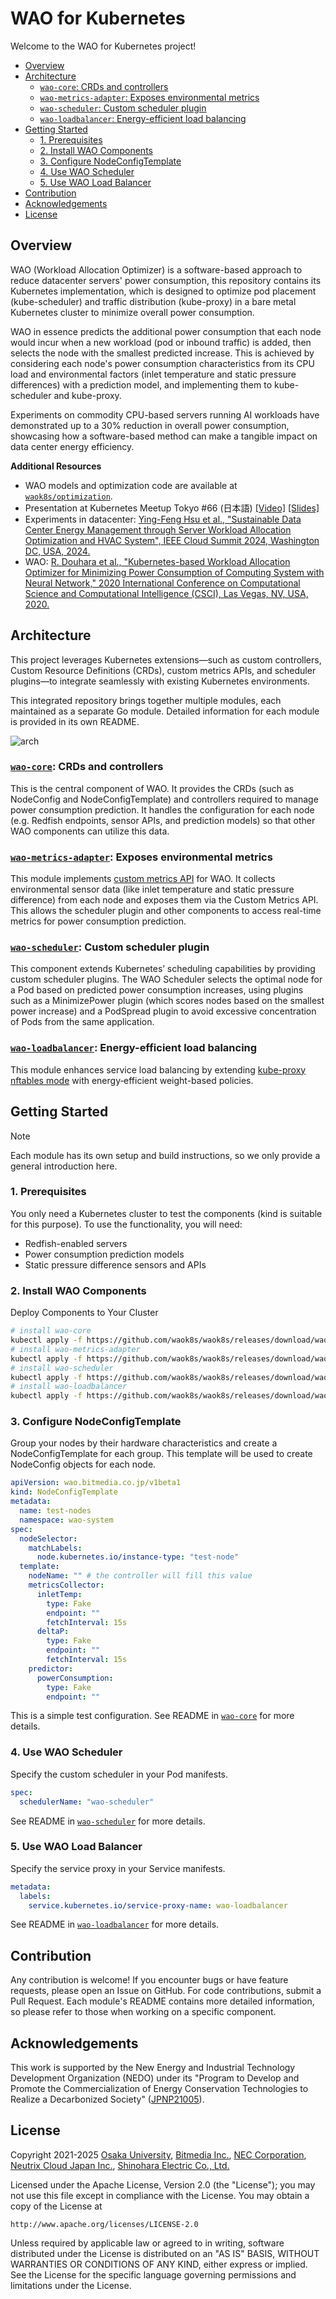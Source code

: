 # WAO for Kubernetes

Welcome to the WAO for Kubernetes project!

<!-- START doctoc generated TOC please keep comment here to allow auto update -->
<!-- DON'T EDIT THIS SECTION, INSTEAD RE-RUN doctoc TO UPDATE -->

- [Overview](#overview)
- [Architecture](#architecture)
  - [`wao-core`: CRDs and controllers](#wao-core-crds-and-controllers)
  - [`wao-metrics-adapter`: Exposes environmental metrics](#wao-metrics-adapter-exposes-environmental-metrics)
  - [`wao-scheduler`: Custom scheduler plugin](#wao-scheduler-custom-scheduler-plugin)
  - [`wao-loadbalancer`: Energy-efficient load balancing](#wao-loadbalancer-energy-efficient-load-balancing)
- [Getting Started](#getting-started)
  - [1. Prerequisites](#1-prerequisites)
  - [2. Install WAO Components](#2-install-wao-components)
  - [3. Configure NodeConfigTemplate](#3-configure-nodeconfigtemplate)
  - [4. Use WAO Scheduler](#4-use-wao-scheduler)
  - [5. Use WAO Load Balancer](#5-use-wao-load-balancer)
- [Contribution](#contribution)
- [Acknowledgements](#acknowledgements)
- [License](#license)

<!-- END doctoc generated TOC please keep comment here to allow auto update -->

## Overview

WAO (Workload Allocation Optimizer) is a software-based approach to reduce datacenter servers' power consumption, this repository contains its Kubernetes implementation, which is designed to optimize pod placement (kube-scheduler) and traffic distribution (kube-proxy) in a bare metal Kubernetes cluster to minimize overall power consumption.

WAO in essence predicts the additional power consumption that each node would incur when a new workload (pod or inbound traffic) is added, then selects the node with the smallest predicted increase. This is achieved by considering each node's power consumption characteristics from its CPU load and environmental factors (inlet temperature and static pressure differences) with a prediction model, and implementing them to kube-scheduler and kube-proxy.

Experiments on commodity CPU-based servers running AI workloads have demonstrated up to a 30% reduction in overall power consumption, showcasing how a software-based method can make a tangible impact on data center energy efficiency.

**Additional Resources**

- WAO models and optimization code are available at [`waok8s/optimization`](https://github.com/waok8s/optimization).
- Presentation at Kubernetes Meetup Tokyo #66 (日本語) [[Video]](https://www.youtube.com/live/RpaC3AG2bc4?t=2490s) [[Slides]](https://speakerdeck.com/ebiiim/waok8s-k8sjp66)
- Experiments in datacenter: [Ying-Feng Hsu et al., "Sustainable Data Center Energy Management through Server Workload Allocation Optimization and HVAC System", IEEE Cloud Summit 2024, Washington DC, USA, 2024.](https://ieeexplore.ieee.org/document/10630908)
- WAO: [R. Douhara et al., "Kubernetes-based Workload Allocation Optimizer for Minimizing Power Consumption of Computing System with Neural Network," 2020 International Conference on Computational Science and Computational Intelligence (CSCI), Las Vegas, NV, USA, 2020.](https://ieeexplore.ieee.org/document/9458062)

## Architecture

This project leverages Kubernetes extensions—such as custom controllers, Custom Resource Definitions (CRDs), custom metrics APIs, and scheduler plugins—to integrate seamlessly with existing Kubernetes environments.

This integrated repository brings together multiple modules, each maintained as a separate Go module. Detailed information for each module is provided in its own README.

![arch](/docs/arch.png)


### [`wao-core`](/wao-core/): CRDs and controllers

This is the central component of WAO. It provides the CRDs (such as NodeConfig and NodeConfigTemplate) and controllers required to manage power consumption prediction. It handles the configuration for each node (e.g. Redfish endpoints, sensor APIs, and prediction models) so that other WAO components can utilize this data.

### [`wao-metrics-adapter`](/wao-metrics-adapter/): Exposes environmental metrics

This module implements [custom metrics API](https://github.com/kubernetes/design-proposals-archive/blob/main/instrumentation/custom-metrics-api.md) for WAO. It collects environmental sensor data (like inlet temperature and static pressure difference) from each node and exposes them via the Custom Metrics API. This allows the scheduler plugin and other components to access real-time metrics for power consumption prediction.

### [`wao-scheduler`](/wao-scheduler/): Custom scheduler plugin

This component extends Kubernetes’ scheduling capabilities by providing custom scheduler plugins. The WAO Scheduler selects the optimal node for a Pod based on predicted power consumption increases, using plugins such as a MinimizePower plugin (which scores nodes based on the smallest power increase) and a PodSpread plugin to avoid excessive concentration of Pods from the same application.

### [`wao-loadbalancer`](/wao-loadbalancer/): Energy-efficient load balancing

This module enhances service load balancing by extending [kube-proxy nftables mode](https://github.com/kubernetes/enhancements/blob/master/keps/sig-network/3866-nftables-proxy/README.md) with energy‑efficient weight-based policies.


## Getting Started

> [!NOTE]
> Each module has its own setup and build instructions, so we only provide a general introduction here.

### 1. Prerequisites

You only need a Kubernetes cluster to test the components (kind is suitable for this purpose). To use the functionality, you will need:

- Redfish-enabled servers
- Power consumption prediction models
- Static pressure difference sensors and APIs

### 2. Install WAO Components

Deploy Components to Your Cluster

```bash
# install wao-core
kubectl apply -f https://github.com/waok8s/waok8s/releases/download/wao-core/v1.31.0/wao-core.yaml
# install wao-metrics-adapter
kubectl apply -f https://github.com/waok8s/waok8s/releases/download/wao-metrics-adapter/v1.31.0/wao-metrics-adapter.yaml
# install wao-scheduler
kubectl apply -f https://github.com/waok8s/waok8s/releases/download/wao-scheduler/v1.31.0/wao-scheduler.yaml
# install wao-loadbalancer
kubectl apply -f https://github.com/waok8s/waok8s/releases/download/wao-loadbalancer/v1.31.0/wao-loadbalancer.yaml
```

### 3. Configure NodeConfigTemplate
    
Group your nodes by their hardware characteristics and create a NodeConfigTemplate for each group. This template will be used to create NodeConfig objects for each node.

```yaml
apiVersion: wao.bitmedia.co.jp/v1beta1
kind: NodeConfigTemplate
metadata:
  name: test-nodes
  namespace: wao-system
spec:
  nodeSelector:
    matchLabels:
      node.kubernetes.io/instance-type: "test-node"
  template:
    nodeName: "" # the controller will fill this value
    metricsCollector:
      inletTemp:
        type: Fake
        endpoint: ""
        fetchInterval: 15s
      deltaP:
        type: Fake
        endpoint: ""
        fetchInterval: 15s
    predictor:
      powerConsumption:
        type: Fake
        endpoint: ""
```

This is a simple test configuration. See README in [`wao-core`](/wao-core/) for more details.

### 4. Use WAO Scheduler
    
Specify the custom scheduler in your Pod manifests.
```yaml
spec:
  schedulerName: "wao-scheduler"
```
See README in [`wao-scheduler`](/wao-scheduler/) for more details.

### 5. Use WAO Load Balancer

Specify the service proxy in your Service manifests.
```yaml
metadata:
  labels:
    service.kubernetes.io/service-proxy-name: wao-loadbalancer
```
See README in [`wao-loadbalancer`](/wao-loadbalancer/) for more details.

## Contribution

Any contribution is welcome! If you encounter bugs or have feature requests, please open an Issue on GitHub. For code contributions, submit a Pull Request.
Each module's README contains more detailed information, so please refer to those when working on a specific component.

## Acknowledgements

This work is supported by the New Energy and Industrial Technology Development Organization (NEDO) under its "Program to Develop and Promote the Commercialization of Energy Conservation Technologies to Realize a Decarbonized Society" ([JPNP21005](https://www.nedo.go.jp/english/activities/activities_ZZJP_100197.html)).

## License

Copyright 2021-2025 [Osaka University](https://www.osaka-u.ac.jp/), [Bitmedia Inc.](https://bitmedia.co.jp/), [NEC Corporation](https://www.nec.com/), [Neutrix Cloud Japan Inc.](https://www.neutrix.co.jp/), [Shinohara Electric Co., Ltd.](https://www.shinohara-elec.co.jp)

Licensed under the Apache License, Version 2.0 (the "License");
you may not use this file except in compliance with the License.
You may obtain a copy of the License at

    http://www.apache.org/licenses/LICENSE-2.0

Unless required by applicable law or agreed to in writing, software
distributed under the License is distributed on an "AS IS" BASIS,
WITHOUT WARRANTIES OR CONDITIONS OF ANY KIND, either express or implied.
See the License for the specific language governing permissions and
limitations under the License.
